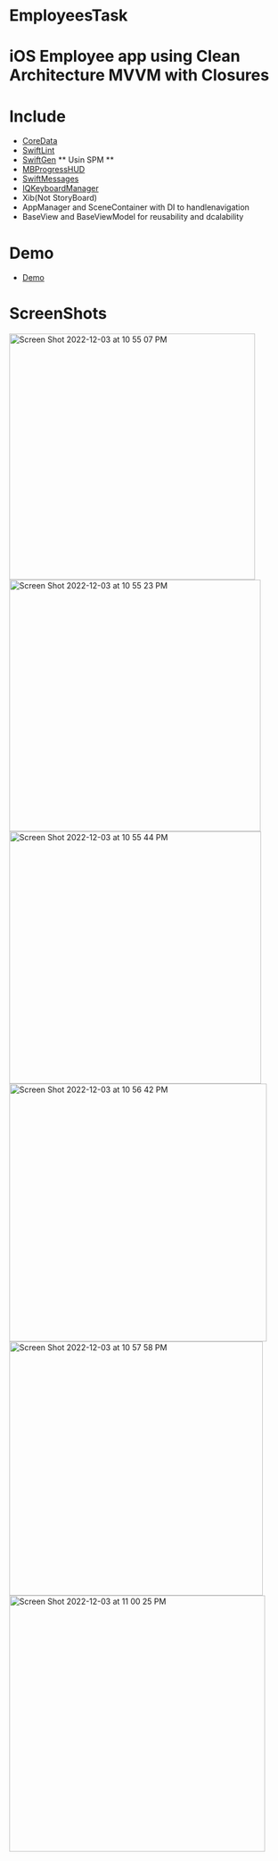 # EmployeesTask
# iOS Employee app using Clean Architecture  MVVM with Closures

# Include

- [CoreData](https://developer.apple.com/documentation/coredata)
- [SwiftLint](https://github.com/realm/SwiftLint)
- [SwiftGen](https://github.com/SwiftGen/SwiftGen)
** Usin SPM **
- [MBProgressHUD](https://github.com/jdg/MBProgressHUD)
- [SwiftMessages](https://github.com/SwiftKickMobile/SwiftMessages)
- [IQKeyboardManager](https://github.com/hackiftekhar/IQKeyboardManager)
- Xib(Not StoryBoard)
- AppManager and SceneContainer with DI to handlenavigation
- BaseView and BaseViewModel for reusability and dcalability 

# Demo
- [Demo](https://drive.google.com/drive/folders/1zIDUt_UWXQuuQ8s_78GGxpNyqEtsiAF7)

# ScreenShots
<img width="441" alt="Screen Shot 2022-12-03 at 10 55 07 PM" src="https://user-images.githubusercontent.com/62431612/205462654-1d5a0f29-eb60-463e-922f-114ddea3572d.png">
<img width="451" alt="Screen Shot 2022-12-03 at 10 55 23 PM" src="https://user-images.githubusercontent.com/62431612/205462656-2ca5c756-5148-48e3-8b49-03ad5a4c5c66.png">
<img width="452" alt="Screen Shot 2022-12-03 at 10 55 44 PM" src="https://user-images.githubusercontent.com/62431612/205462659-01e3479f-6956-4b6e-8000-8d3cdd1afb0b.png">
<img width="462" alt="Screen Shot 2022-12-03 at 10 56 42 PM" src="https://user-images.githubusercontent.com/62431612/205462669-68d2f046-c2fc-4b07-9882-107283d04eaa.png">
<img width="455" alt="Screen Shot 2022-12-03 at 10 57 58 PM" src="https://user-images.githubusercontent.com/62431612/205462671-1bc23dfb-7996-4d3a-8bdb-b9c0d307df9c.png">
<img width="459" alt="Screen Shot 2022-12-03 at 11 00 25 PM" src="https://user-images.githubusercontent.com/62431612/205462676-6061c1a0-0480-46a9-95f2-3b9ffe563c80.png">
